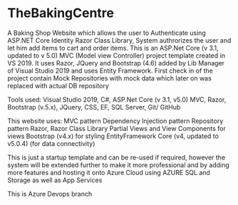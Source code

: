 # TheBakingCentre
A Baking Shop Website which allows the user to Authenticate using ASP.NET Core Identity Razor Class Library, System authrorizes the user and let him add items to cart and order items. This is an ASP.Net Core (v 3.1, updated to v 5.0)  MVC (Model view Controller) project template created in VS 2019. 
It uses Razor, JQuery and Bootstrap (4.6) added by Lib Manager of Visual Studio 2019 and uses Entity Framework. 
First check in of the project contain Mock Repositories with mock data which later on was replaced with actual DB repository

Tools used: Visual Studio 2019, C#, ASP.Net Core (v 3.1, v5.0) MVC, Razor, Bootstrap (v.5.x), JQuery, CSS, EF, SQL Server, Git/ GitHub

This website uses:
MVC pattern
Dependency Injection pattern
Repository pattern
Razor, Razor Class Library Partial Views and View Components for views
Bootstrap (v4.x) for styling
EntityFramework Core (v4, updated to v5.0.4)  (for data connectivity) 

This is just a startup template and can be re-used if required, however the system will be extended further to make it more professional and by adding more features and hosting it onto Azure Cloud using AZURE SQL and Storage as well as App Services

This is Azure Devops branch

